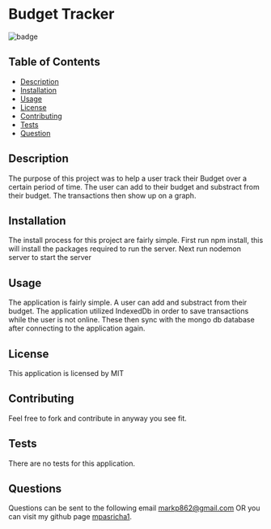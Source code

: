 # Budget Tracker
![badge](https://img.shields.io/badge/License-MIT-blue)

## Table of Contents 
* [Description](#description)
* [Installation](#installation)
* [Usage](#usage)
* [License](#license)
* [Contributing](#contributing)
* [Tests](#tests)
* [Question](#questions)

## Description
The purpose of this project was to help a user track their Budget over a certain period of time. The user can add to their budget and substract from their budget. The transactions then show up on a graph.
## Installation
The install process for this project are fairly simple. First run npm install, this will install the packages required to run the server. Next run nodemon server to start the server
## Usage
The application is fairly simple. A user can add and substract from their budget. The application utilized IndexedDb in order to save transactions while the user is not online. These then sync with the mongo db database after connecting to the application again.
## License
This application is licensed by MIT
## Contributing
Feel free to fork and contribute in anyway you see fit. 
## Tests
There are no tests for this application.
## Questions
Questions can be sent to the following email markp862@gmail.com 
OR you can visit my github page [mpasricha1](https://github.com/mpasricha1).

